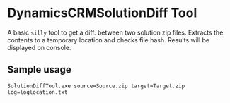 # DynamicsCRMSolutionDiff Tool

A basic `silly` tool to get a diff. between two solution zip files. Extracts the contents to a temporary location and checks file hash. Results will be displayed on console.

## Sample usage
```
SolutionDiffTool.exe source=Source.zip target=Target.zip log=loglocation.txt
```
